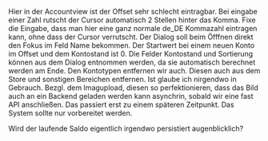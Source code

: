 Hier in der Accountview ist der Offset sehr schlecht eintragbar. Bei eingabe einer Zahl rutscht der Cursor automatisch 2 Stellen hinter das Komma. Fixe die Eingabe, dass man hier eine ganz normale de_DE Kommazahl eintragen kann, ohne dass der Cursor verrutscht. Der Dialog soll beim Öfffnen direkt den Fokus im Feld Name bekommen.  Der Startwert bei einem neuen Konto im Offset und dem Kontostand ist 0. Die Felder Kontostand und Sortierung können aus dem Dialog entnommen werden, da sie automatisch berechnet werden am Ende. Den Kontotypen entfernen wir auch. Diesen auch aus dem Store und sonstigen Bereichen entfernen. Ist glaube ich nirgendwo in Gebrauch. Bezgl. dem Imagupload, diesen so perfektionieren, dass das Bild auch an ein Backend geladen werden kann asynchrin, sobald wir eine fast API anschließen. Das passiert erst zu einem späteren Zeitpunkt. Das System sollte nur vorbereitet werden.

Wird der laufende Saldo eigentlich irgendwo persistiert augenblicklich?
